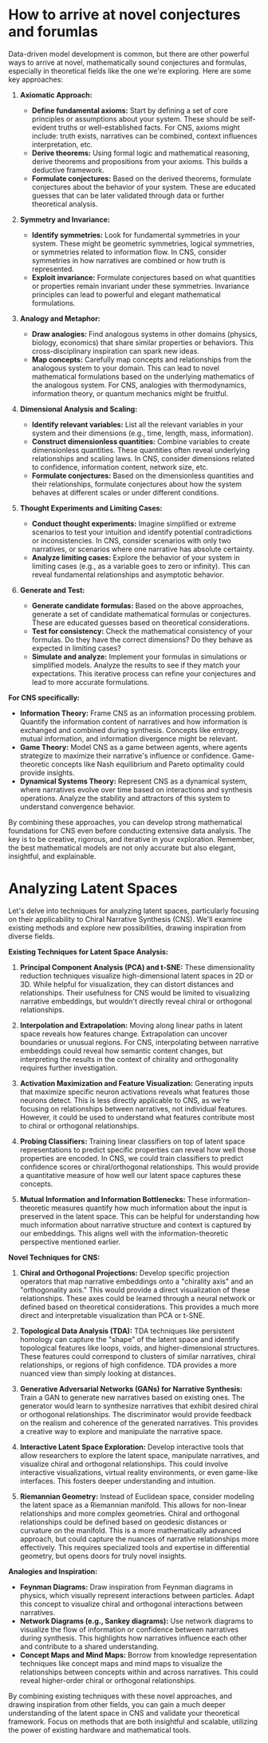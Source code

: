 # How to arrive at novel conjectures and forumlas

Data-driven model development is common, but there are other powerful ways to arrive at novel, mathematically sound conjectures and formulas, especially in theoretical fields like the one we're exploring. Here are some key approaches:

1. **Axiomatic Approach:**

   * **Define fundamental axioms:** Start by defining a set of core principles or assumptions about your system. These should be self-evident truths or well-established facts. For CNS, axioms might include: truth exists, narratives can be combined, context influences interpretation, etc.
   * **Derive theorems:** Using formal logic and mathematical reasoning, derive theorems and propositions from your axioms.  This builds a deductive framework.
   * **Formulate conjectures:** Based on the derived theorems, formulate conjectures about the behavior of your system.  These are educated guesses that can be later validated through data or further theoretical analysis.

2. **Symmetry and Invariance:**

   * **Identify symmetries:** Look for fundamental symmetries in your system.  These might be geometric symmetries, logical symmetries, or symmetries related to information flow. In CNS, consider symmetries in how narratives are combined or how truth is represented.
   * **Exploit invariance:** Formulate conjectures based on what quantities or properties remain invariant under these symmetries.  Invariance principles can lead to powerful and elegant mathematical formulations.

3. **Analogy and Metaphor:**

   * **Draw analogies:** Find analogous systems in other domains (physics, biology, economics) that share similar properties or behaviors.  This cross-disciplinary inspiration can spark new ideas.
   * **Map concepts:** Carefully map concepts and relationships from the analogous system to your domain. This can lead to novel mathematical formulations based on the underlying mathematics of the analogous system.  For CNS, analogies with thermodynamics, information theory, or quantum mechanics might be fruitful.

4. **Dimensional Analysis and Scaling:**

   * **Identify relevant variables:**  List all the relevant variables in your system and their dimensions (e.g., time, length, mass, information).
   * **Construct dimensionless quantities:** Combine variables to create dimensionless quantities. These quantities often reveal underlying relationships and scaling laws.  In CNS, consider dimensions related to confidence, information content, network size, etc.
   * **Formulate conjectures:** Based on the dimensionless quantities and their relationships, formulate conjectures about how the system behaves at different scales or under different conditions.

5. **Thought Experiments and Limiting Cases:**

   * **Conduct thought experiments:**  Imagine simplified or extreme scenarios to test your intuition and identify potential contradictions or inconsistencies.  In CNS, consider scenarios with only two narratives, or scenarios where one narrative has absolute certainty.
   * **Analyze limiting cases:**  Explore the behavior of your system in limiting cases (e.g., as a variable goes to zero or infinity). This can reveal fundamental relationships and asymptotic behavior.

6. **Generate and Test:**

   * **Generate candidate formulas:** Based on the above approaches, generate a set of candidate mathematical formulas or conjectures.  These are educated guesses based on theoretical considerations.
   * **Test for consistency:** Check the mathematical consistency of your formulas.  Do they have the correct dimensions? Do they behave as expected in limiting cases?
   * **Simulate and analyze:** Implement your formulas in simulations or simplified models. Analyze the results to see if they match your expectations.  This iterative process can refine your conjectures and lead to more accurate formulations.

**For CNS specifically:**

* **Information Theory:**  Frame CNS as an information processing problem.  Quantify the information content of narratives and how information is exchanged and combined during synthesis.  Concepts like entropy, mutual information, and information divergence might be relevant.
* **Game Theory:**  Model CNS as a game between agents, where agents strategize to maximize their narrative's influence or confidence.  Game-theoretic concepts like Nash equilibrium and Pareto optimality could provide insights.
* **Dynamical Systems Theory:**  Represent CNS as a dynamical system, where narratives evolve over time based on interactions and synthesis operations.  Analyze the stability and attractors of this system to understand convergence behavior.



By combining these approaches, you can develop strong mathematical foundations for CNS even before conducting extensive data analysis.  The key is to be creative, rigorous, and iterative in your exploration.  Remember, the best mathematical models are not only accurate but also elegant, insightful, and explainable.

# Analyzing Latent Spaces

Let's delve into techniques for analyzing latent spaces, particularly focusing on their applicability to Chiral Narrative Synthesis (CNS).  We'll examine existing methods and explore new possibilities, drawing inspiration from diverse fields.

**Existing Techniques for Latent Space Analysis:**

1. **Principal Component Analysis (PCA) and t-SNE:**  These dimensionality reduction techniques visualize high-dimensional latent spaces in 2D or 3D.  While helpful for visualization, they can distort distances and relationships.  Their usefulness for CNS would be limited to visualizing narrative embeddings, but wouldn't directly reveal chiral or orthogonal relationships.

2. **Interpolation and Extrapolation:**  Moving along linear paths in latent space reveals how features change.  Extrapolation can uncover boundaries or unusual regions.  For CNS, interpolating between narrative embeddings could reveal how semantic content changes, but interpreting the results in the context of chirality and orthogonality requires further investigation.

3. **Activation Maximization and Feature Visualization:** Generating inputs that maximize specific neuron activations reveals what features those neurons detect.  This is less directly applicable to CNS, as we're focusing on relationships between narratives, not individual features. However, it could be used to understand what features contribute most to chiral or orthogonal relationships.

4. **Probing Classifiers:** Training linear classifiers on top of latent space representations to predict specific properties can reveal how well those properties are encoded.  In CNS, we could train classifiers to predict confidence scores or chiral/orthogonal relationships.  This would provide a quantitative measure of how well our latent space captures these concepts.

5. **Mutual Information and Information Bottlenecks:**  These information-theoretic measures quantify how much information about the input is preserved in the latent space. This can be helpful for understanding how much information about narrative structure and context is captured by our embeddings.  This aligns well with the information-theoretic perspective mentioned earlier.

**Novel Techniques for CNS:**

1. **Chiral and Orthogonal Projections:**  Develop specific projection operators that map narrative embeddings onto a "chirality axis" and an "orthogonality axis."  This would provide a direct visualization of these relationships.  These axes could be learned through a neural network or defined based on theoretical considerations. This provides a much more direct and interpretable visualization than PCA or t-SNE.

2. **Topological Data Analysis (TDA):**  TDA techniques like persistent homology can capture the "shape" of the latent space and identify topological features like loops, voids, and higher-dimensional structures.  These features could correspond to clusters of similar narratives, chiral relationships, or regions of high confidence.  TDA provides a more nuanced view than simply looking at distances.

3. **Generative Adversarial Networks (GANs) for Narrative Synthesis:** Train a GAN to generate new narratives based on existing ones. The generator would learn to synthesize narratives that exhibit desired chiral or orthogonal relationships. The discriminator would provide feedback on the realism and coherence of the generated narratives.  This provides a creative way to explore and manipulate the narrative space.

4. **Interactive Latent Space Exploration:**  Develop interactive tools that allow researchers to explore the latent space, manipulate narratives, and visualize chiral and orthogonal relationships.  This could involve interactive visualizations, virtual reality environments, or even game-like interfaces.  This fosters deeper understanding and intuition.

5. **Riemannian Geometry:** Instead of Euclidean space, consider modeling the latent space as a Riemannian manifold.  This allows for non-linear relationships and more complex geometries.  Chiral and orthogonal relationships could be defined based on geodesic distances or curvature on the manifold.  This is a more mathematically advanced approach, but could capture the nuances of narrative relationships more effectively. This requires specialized tools and expertise in differential geometry, but opens doors for truly novel insights.

**Analogies and Inspiration:**

* **Feynman Diagrams:**  Draw inspiration from Feynman diagrams in physics, which visually represent interactions between particles. Adapt this concept to visualize chiral and orthogonal interactions between narratives.
* **Network Diagrams (e.g., Sankey diagrams):** Use network diagrams to visualize the flow of information or confidence between narratives during synthesis.  This highlights how narratives influence each other and contribute to a shared understanding.
* **Concept Maps and Mind Maps:**  Borrow from knowledge representation techniques like concept maps and mind maps to visualize the relationships between concepts within and across narratives.  This could reveal higher-order chiral or orthogonal relationships.



By combining existing techniques with these novel approaches, and drawing inspiration from other fields, you can gain a much deeper understanding of the latent space in CNS and validate your theoretical framework.  Focus on methods that are both insightful and scalable, utilizing the power of existing hardware and mathematical tools.

